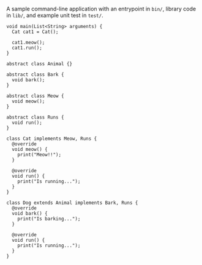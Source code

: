 A sample command-line application with an entrypoint in `bin/`, library code
in `lib/`, and example unit test in `test/`.
```
void main(List<String> arguments) {
  Cat cat1 = Cat();

  cat1.meow();
  cat1.run();
}

abstract class Animal {}

abstract class Bark {
  void bark();
}

abstract class Meow {
  void meow();
}

abstract class Runs {
  void run();
}

class Cat implements Meow, Runs {
  @override
  void meow() {
    print("Meow!!");
  }

  @override
  void run() {
    print("Is running...");
  }
}

class Dog extends Animal implements Bark, Runs {
  @override
  void bark() {
    print("Is barking...");
  }

  @override
  void run() {
    print("Is running...");
  }
}
```
